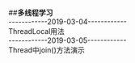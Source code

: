 ##**多线程学习**<br/>
------------2019-03-04------------<br/>
ThreadLocal用法
<br/>------------2019-03-05------------<br/>
Thread中join()方法演示